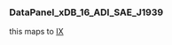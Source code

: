 ### DataPanel_xDB_16_ADI_SAE_J1939



this maps to [IX](../IX)































































